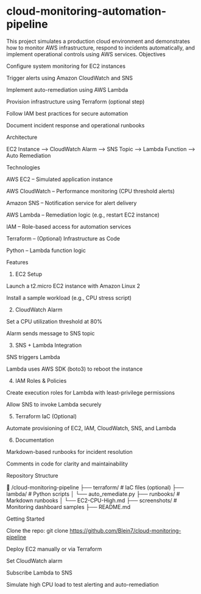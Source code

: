 # cloud-monitoring-automation-pipeline
This project simulates a production cloud environment and demonstrates how to monitor AWS infrastructure, respond to incidents automatically, and implement operational controls using AWS services.
Objectives

Configure system monitoring for EC2 instances

Trigger alerts using Amazon CloudWatch and SNS

Implement auto-remediation using AWS Lambda

Provision infrastructure using Terraform (optional step)

Follow IAM best practices for secure automation

Document incident response and operational runbooks

Architecture

EC2 Instance --> CloudWatch Alarm --> SNS Topic --> Lambda Function --> Auto Remediation

Technologies

AWS EC2 – Simulated application instance

AWS CloudWatch – Performance monitoring (CPU threshold alerts)

Amazon SNS – Notification service for alert delivery

AWS Lambda – Remediation logic (e.g., restart EC2 instance)

IAM – Role-based access for automation services

Terraform – (Optional) Infrastructure as Code

Python – Lambda function logic

Features

1. EC2 Setup

Launch a t2.micro EC2 instance with Amazon Linux 2

Install a sample workload (e.g., CPU stress script)

2. CloudWatch Alarm

Set a CPU utilization threshold at 80%

Alarm sends message to SNS topic

3. SNS + Lambda Integration

SNS triggers Lambda

Lambda uses AWS SDK (boto3) to reboot the instance

4. IAM Roles & Policies

Create execution roles for Lambda with least-privilege permissions

Allow SNS to invoke Lambda securely

5. Terraform IaC (Optional)

Automate provisioning of EC2, IAM, CloudWatch, SNS, and Lambda

6. Documentation

Markdown-based runbooks for incident resolution

Comments in code for clarity and maintainability

Repository Structure

📁 /cloud-monitoring-pipeline
├── terraform/                # IaC files (optional)
├── lambda/                   # Python scripts
│   └── auto_remediate.py
├── runbooks/                # Markdown runbooks
│   └── EC2-CPU-High.md
├── screenshots/             # Monitoring dashboard samples
├── README.md

Getting Started

Clone the repo: git clone https://github.com/Blein7/cloud-monitoring-pipeline

Deploy EC2 manually or via Terraform

Set CloudWatch alarm

Subscribe Lambda to SNS

Simulate high CPU load to test alerting and auto-remediation
